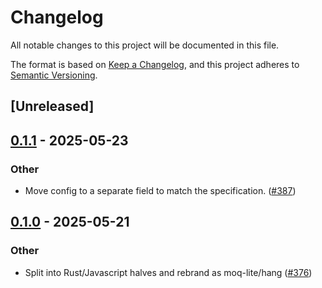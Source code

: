 # Changelog

All notable changes to this project will be documented in this file.

The format is based on [Keep a Changelog](https://keepachangelog.com/en/1.0.0/),
and this project adheres to [Semantic Versioning](https://semver.org/spec/v2.0.0.html).

## [Unreleased]

## [0.1.1](https://github.com/kixelated/moq/compare/hang-gst-v0.1.0...hang-gst-v0.1.1) - 2025-05-23

### Other

- Move config to a separate field to match the specification. ([#387](https://github.com/kixelated/moq/pull/387))

## [0.1.0](https://github.com/kixelated/moq/releases/tag/hang-gst-v0.1.0) - 2025-05-21

### Other

- Split into Rust/Javascript halves and rebrand as moq-lite/hang ([#376](https://github.com/kixelated/moq/pull/376))
